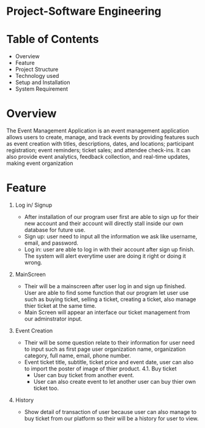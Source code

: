 # Project-Software Engineering

# Table of Contents
+ Overview
+ Feature
+ Project Structure
+ Technology used
+ Setup and Installation
+ System Requirement

# Overview
The Event Management Application is an event management application allows users to create, manage, and track events by providing features such as event creation with titles, descriptions, dates, and locations; participant registration; event reminders; ticket sales; and attendee check-ins. It can also provide event analytics, feedback collection, and real-time updates, making event organization

# Feature
1. Log in/ Signup
   - After installation of our program user first are able to sign up for their new account and their account will directly stall inside our own database for future use.
   - Sign up: user need to input all the information we ask like username, email, and password.
   - Log in: user are able to log in with their account after sign up finish. The system will alert everytime user are doing it right or doing it wrong.

2. MainScreen
   - Their will be a mainscreen after user log in and sign up finished. User are able to find some function that our program let user use such as buying ticket, selling a ticket, creating a ticket, also manage thier ticket at the same time.
   - Main Screen will appear an interface our ticket management from our adminstrator input.
4. Event Creation
   - Their will be some question relate to their information for user need to input such as first page user organization name, organization category, full name, email, phone number.
   - Event ticket title, subtitle, ticket price and event date, user can also to import the poster of image of thier product.
  4.1. Buy ticket
     - User can buy ticket from another event.
     - User can also create event to let another user can buy thier own ticket too.
5. History
   - Show detail of transaction of user because user can also manage to buy ticket from our platform so their will be a history for user to view.

